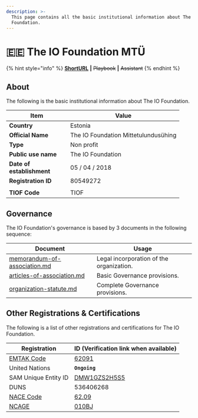 ```yaml
---
description: >-
  This page contains all the basic institutional information about The IO
  Foundation.
---
```


# 🇪🇪 The IO Foundation MTÜ

{% hint style="info" %}
[**ShortURL**](https://tiof.click/TIOFInfo) **|** ~~Playbook~~ **|** ~~Assistant~~
{% endhint %}

## About

The following is the basic institutional information about The IO Foundation.

<table><thead><tr><th width="150">Item</th><th>Value</th></tr></thead><tbody><tr><td><strong>Country</strong></td><td>Estonia</td></tr><tr><td><strong>Official Name</strong></td><td>The IO Foundation Mittetulundusühing</td></tr><tr><td><strong>Type</strong></td><td>Non profit</td></tr><tr><td><strong>Public use name</strong></td><td>The IO Foundation</td></tr><tr><td><strong>Date of establishment</strong></td><td>05 / 04 / 2018</td></tr><tr><td><strong>Registration ID</strong></td><td>80549272</td></tr><tr><td></td><td></td></tr><tr><td><strong>TIOF Code</strong></td><td>TIOF</td></tr></tbody></table>

## Governance

The IO Foundation's governance is based by 3 documents in the following sequence:

| Document                                                               | Usage                                    |
| ---------------------------------------------------------------------- | ---------------------------------------- |
| [memorandum-of-association.md](memorandum-of-association.md "mention") | Legal incorporation of the organization. |
| [articles-of-association.md](articles-of-association.md "mention")     | Basic Governance provisions.             |
| [organization-statute.md](organization-statute.md "mention")           | Complete Governance provisions.          |

## Other Registrations & Certifications

The following is a list of other registrations and certifications for The IO Foundation.

| Registration                                                                                                                                                      | ID (Verification link when available)                                                      |
| ----------------------------------------------------------------------------------------------------------------------------------------------------------------- | ------------------------------------------------------------------------------------------ |
| [EMTAK Code](https://www.rik.ee/en/e-business-registry/emtak-fields-activities)                                                                                   | [62091](https://emtak.rik.ee/EMTAK/pages/klassifikaatorOtsing.jspx)                        |
| United Nations                                                                                                                                                    | **`Ongoing`**                                                                              |
| SAM Unique Entity ID                                                                                                                                              | [DMW1GZS2H5S5](https://unitedstatesbusinessregistration.us/check-sam-registration-status/) |
| DUNS                                                                                                                                                              | 536406268                                                                                  |
| [NACE Code](https://ec.europa.eu/eurostat/ramon/nomenclatures/index.cfm?TargetUrl=LST\_CLS\_DLD\&StrNom=NACE\_REV2\&StrLanguageCode=EN\&StrLayoutCode=HIERARCHIC) | [62.09](https://nacev2.com/en/search?q=62.09)                                              |
| [NCAGE](https://eportal.nspa.nato.int/Codification/Support/en/Products/NCAGE/)                                                                                    | [010BJ](https://eportal.nspa.nato.int/Codification/CageTool/cage-view/010BJ)               |

